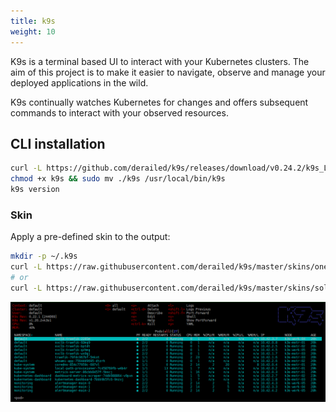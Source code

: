 ```yaml
---
title: k9s
weight: 10
---
```


K9s is a terminal based UI to interact with your Kubernetes clusters. The aim
of this project is to make it easier to navigate, observe and manage your
deployed applications in the wild.

K9s continually watches Kubernetes for changes and offers subsequent commands to interact with your observed resources.

## CLI installation

```bash
curl -L https://github.com/derailed/k9s/releases/download/v0.24.2/k9s_Linux_x86_64.tar.gz | tar -xz
chmod +x k9s && sudo mv ./k9s /usr/local/bin/k9s
k9s version
```

### Skin

Apply a pre-defined skin to the output:

```bash
mkdir -p ~/.k9s
curl -L https://raw.githubusercontent.com/derailed/k9s/master/skins/one_dark.yml > ~/.k9s/skin.yml
# or
curl -L https://raw.githubusercontent.com/derailed/k9s/master/skins/solarized_dark.yml > ~/.k9s/skin.yml
```

![Example of Octant UI](/images/powerfull-client/k9s.png)